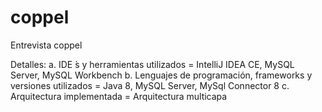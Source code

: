 # coppel
Entrevista coppel

Detalles:
a. IDE ́s y herramientas utilizados = IntelliJ IDEA CE, MySQL Server, MySQL Workbench
b. Lenguajes de programación, frameworks y versiones utilizados = Java 8, MySQL Server, MySql Connector 8
c. Arquitectura implementada = Arquitectura multicapa
